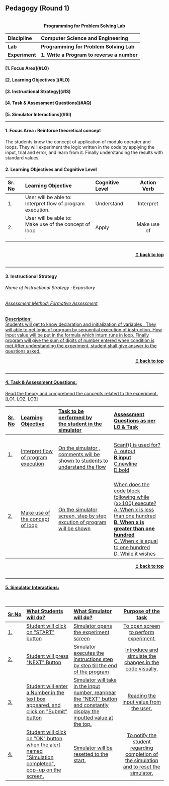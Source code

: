 ## Pedagogy (Round 1)
<p align="center">
<br>
<b> Programming for Problem Solving Lab</b>  <a name="top"></a> <br>
</p>

<b>Discipline</b> | <b>Computer Science and Engineering</b>
:--|:--|
<b> Lab </b>| <b> Programming for Problem Solving Lab </b>
<b> Experiment</b>|     <b> 1. Write a Program to reverse a number


<h4> [1. Focus Area](#LO)
<h4> [2. Learning Objectives ](#LO)
<h4> [3. Instructional Strategy](#IS)
<h4> [4. Task & Assessment Questions](#AQ)
<h4> [5. Simulator Interactions](#SI)
<hr>

<a name="LO"></a></b>
#### 1. Focus Area : Reinforce theoretical concept
The students know the concept of application of modulo operater and loops. They will experiment the logic written in the code by applying the input, trial and error, and learn from it. Finally understanding the results with standard values.

#### 2. Learning Objectives and Cognitive Level


Sr. No |	Learning Objective	| Cognitive Level | Action Verb
:--|:--|:--|:-:
1.| User will be able to: <br>Interpret flow  of program execution.<br> | Understand | Interpret
2.| User will be able to: <br>Make use of the concept of loop  <br>.| Apply | Make use of
<br/>
<div align="right">
    <b><a href="#top">↥ back to top</a></b>
</div>
<br/>
<hr>

<a name="IS"></a>
#### 3. Instructional Strategy
###### Name of Instructional Strategy  : Expository    <u> 
###### Assessment Method: Formative Assessment


<u> <b>Description: </b></u>
<br>
Students will get to know declaration and initialization of variables . They will able to get  logic of program by sequential execution of instruction. How Input value will be put in the formula which inturn runs in loop. Finally program will give the sum of digits of number entered when condition is met.After understanding  the experiment, student shall give answer to the questions asked.
<br/>
<div align="right">
    <b><a href="#top">↥ back to top</a></b>
</div>
<br/>
<hr>

<a name="AQ"></a>
#### 4. Task & Assessment Questions:

Read the theory and comprehend the concepts related to the experiment. [LO1, LO2, LO3]
<br>

Sr. No |	Learning Objective	| Task to be performed by <br> the student  in the simulator | Assessment Questions as per LO & Task
:--|:--|:--|:-
1.|<br>Interpret flow  of program execution| <br> On the simulator , comments will be shown to students to understand the flow  |<br> Scanf() is used for?<br> A. output <br><b> B.input</b><br> C.newline <br> D.bold <br>
2.|<br> Make use of the concept of loop | <br>On the simulator screen, step by step excution of program will be shown| <br> When does the code block following while (x>100) execute?<br> A. When x is less than one hundred<br> <b> B. When x is greater than one hundred </b><br> C. When x is equal to one hundred<br>  D. While it wishes |<br> 

<div align="right">
    <b><a href="#top">↥ back to top</a></b>
</div> 
<br/>
<hr>

<a name="SI"></a>

#### 5. Simulator Interactions:
<br>

Sr.No | What Students will do? |	What Simulator will do?	| Purpose of the task
:--|:--|:--|:--:
1.| Student will click on "START" button <br> | Simulator opens the experiment screen <br> | To open screen to perform experiment.
2.| Student will press "NEXT" Button <br> | Simulator executes the instructions step by step till the end of the program<br> | Introduce and simulate the changes in the code visually.
3.| Student will enter a Number in the text box appeared, and click on "Submit" button <br> | Simulator will take in the input number, reappear the "NEXT" button and constantly display the inputted value at the top.<br> | Reading the input value from the user.
4.| Student will click on "OK" button when the alert named "Simulation completed", pop-up on the screen.| Simulator will be resetted to the start. | To notify the student regarding completion of the simulation and to reset the simulator.

